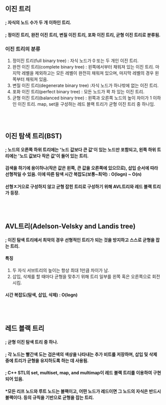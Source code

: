 ## 이진 트리
#### ; 자식의 노드 수가 두 개 이하인 트리. 
#### ; 정이진 트리, 완전 이진 트리, 변질 이진 트리, 포화 이진 트리, 균형 이진 트리로 분류됨.



### 이진 트리의 분류
1) 정이진 트리(full binary tree) : 자식 노드가 0 또는 두 개인 이진 트리.
2) 완전 이진 트리(complete binary tree) : 왼쪽에서부터 채워져 있는 이진 트리. 마지막 레벨을 제외하고는 모든 레벨이 완전히 채워져 있으며, 마지막 레벨의 경우 왼쪽부터 채워져 있음.
3) 변질 이진 트리(degenerate binary tree) :자식 노드가 하나밖에 없는 이진 트리.
4) 포화 이진 트리(perfect binary tree) : 모든 노드가 꽉 차 있는 이진 트리.
5) 균형 이진 트리(balanced binary tree) : 왼쪽과 오른쪽 노드의 높이 차이가 1 이하인 이진 트리. map, set을 구성하는 레드 블랙 트리가 균형 이진 트리 중 하나임.

<br />
<br />

## 이진 탐색 트리(BST)
#### ; 노드의 오른쪽 하위 트리에는 '노드 값보다 큰 값'이 있는 노드만 포함되고, 왼쪽 하위 트리에는 '노드 값보다 작은 값'이 들어 있는 트리.
#### 검색을 하기에 용이하나(작은 값은 왼쪽, 큰 값을 오른쪽에 있으므로), 삽입 순서에 따라 선형적일 수 있음. 이에 따른 탐색 시간 복잡도(보통~최악) : O(logn) ~ O(n) 
#### 선형ㅈ거으로 구성하지 않고 균형 잡힌 트리로 구성하기 위해 AVL트리와 레드 블랙 트리가 등장.

<br /><br />


## AVL트리(Adelson-Velsky and Landis tree)
#### ; 이진 탐색 트리에서 최악의 경우 선형적인 트리가 되는 것을 방지하고 스스로 균형을 잡는 트리. 
#### 특징
1) 두 자식 서브트리의 높이는 항상 최대 1만큼 차이가 남.
2) 삽입, 삭제를 할 때마다 균형을 맞추기 위해 트리 일부를 왼쪽 혹은 오른쪽으로 회전시킴.
#### 시간 복잡도(탐색, 삽입, 삭제) : O(logn)


<br /><br />


## 레드 블랙 트리
#### ; 균형 이진 탐색 트리 중 하나.
#### ; 각 노드는 빨간색 도는 검은색의 색상을 나타내는 추가 비트를 저장하며, 삽입 및 삭제 중에 트리가 균형을 유지하도록 하는 데 사용됨.
#### ; C++ STL의 set, multiset, map, and multimap이 레드 블랙 트리를 이용하여 구현되어 있음.
#### *모든 리프 노드와 루트 노드는 블랙이고, 어떤 노드가 레드이면 그 노드의 자식은 반드시 블랙이다. 등의 규칙을 기반으로 균형을 잡는 트리.